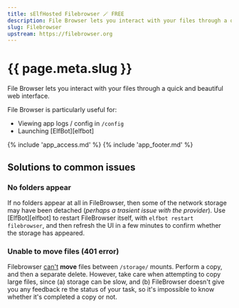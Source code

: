 ```yaml
---
title: sElfHosted Filebrowser 🪄 FREE
description: File Browser lets you interact with your files through a quick and beautiful web interface.
slug: Filebrowser
upstream: https://filebrowser.org
---
```


# {{ page.meta.slug }}

File Browser lets you interact with your files through a quick and beautiful web interface.

File Browser is particularly useful for:

* Viewing app logs / config in `/config`
* Launching [ElfBot][elfbot]

{% include 'app_access.md' %}
{% include 'app_footer.md' %}

## Solutions to common issues

### No folders appear

If no folders appear at all in FileBrowser, then some of the network storage may have been detached (*perhaps a trasient issue with the provider*). Use [ElfBot][elfbot] to restart FileBrowser itself, with `elfbot restart filebrowser`, and then refresh the UI in a few minutes to confirm whether the storage has appeared.

### Unable to move files (401 error)

Filebrowser [can't](https://github.com/filebrowser/filebrowser/issues/1177#issuecomment-740522710) **move** files between `/storage/` mounts. Perform a copy, and then a separate delete. However, take care when attempting to copy large files, since (a) storage can be slow, and (b) FileBrowser doesn't give you any feedback re the status of your task, so it's impossible to know whether it's completed a copy or not.
